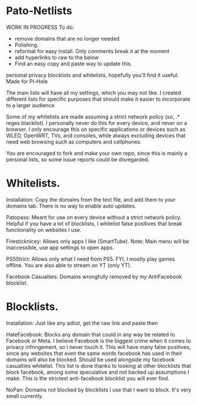 # Pato-Netlists
WORK IN PROGRESS
To do:
- remove domains that are no longer needed
- Polishing.
- reformat for easy install. Only comments break it at the moment
- add hyperlinks to raw to the below
- Find an easy copy and paste way to update this.

personal privacy blocklists and whitelists, hopefully you'll find it useful. Made for Pi-Hole

The main lists will have all my settings, which you may not like. I created different lists for specific purposes that should make it easier to incorporate to a larger audience

Some of my whitelists are made assuming a strict network policy (so, .* regex blacklist). I personally never do this for every device, and never on a browser. I only encourage this on specific applications or devices such as WLED, OpenWRT, TVs, and consoles, while always excluding devices that need web browsing such as computers and cellphones.

You are encouraged to fork and make your own repo, since this is mainly a personal lists, so some issue reports could be disregarded.

# Whitelists.
Installation: Copy the domains from the text file, and add them to your domains tab. There is no way to enable auto updates.

Patopass: Meant for use on every device without a strict network policy. Helpful if you have a lot of blocklists, I whitelist false positives that break functionality on websites I use.

Firesticknicey: Allows only apps I like (SmartTube). Note: Main menu will be inaccessible, use app settings to open apps.

PS5Strict: Allows only what I need from PS5. FYI, I mostly play games offline. You are also able to stream on YT (only YT).

Facebook Casualties: Domains wrongfully removed by my AntiFacebook blocklist.

# Blocklists.
Installation: Just like any adlist, get the raw link and paste then

HateFacebook: Blocks any domain that could in any way be related to Facebook or Meta. I believe Facebook is the biggest crime when it comes to privacy infringement, so I never touch it. This will have many false positives, since any websites that even the same words facebook has used in their domains will also be blocked. Should be used alongside my facebook casualties whitelist. This list is done thanks to looking at other blocklists that block facebook, among some speculative and not backed up assumptions I make. This is the strictest anti-facebook blocklist you will ever find.

NoPan: Domains not blocked by blocklists I use that I want to block. It's very small currently.
